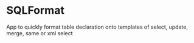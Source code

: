 # SQLFormat
App to quickly format table declaration onto templates of select, update, merge, same or xml select
